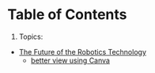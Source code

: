 # Table of Contents
1. Topics:
- [The Future of the Robotics Technology](https://docs.google.com/presentation/d/1FrCJwvX6nUvCTH1pEWudaV05353ALh-H/edit?usp=sharing&ouid=101950237861040247688&rtpof=true&sd=true)
  - [better view using Canva](https://www.canva.com/design/DAFusj3GzCw/CYQbLcJlGSBJ7oq4B5lexw/edit)
